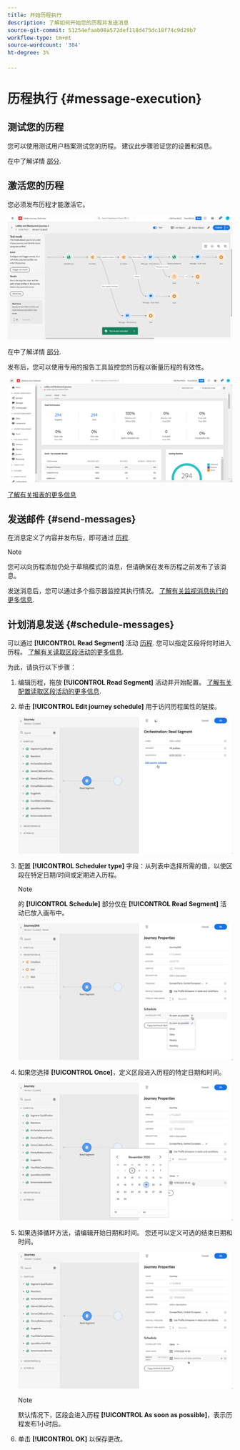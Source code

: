 ```yaml
---
title: 开始历程执行
description: 了解如何开始您的历程并发送消息
source-git-commit: 51254efaab08a572def118d475dc18f74c9d29b7
workflow-type: tm+mt
source-wordcount: '304'
ht-degree: 3%

---
```



# 历程执行 {#message-execution}

## 测试您的历程

您可以使用测试用户档案测试您的历程。 建议此步骤验证您的设置和消息。

在中了解详情 [部分](testing-the-journey.md).

## 激活您的历程

您必须发布历程才能激活它。

![](../assets/jo-journeyuc2_32bis.png)

在中了解详情 [部分](publishing-the-journey.md).


发布后，您可以使用专用的报告工具监控您的历程以衡量历程的有效性。

![](../assets/jo-dynamic_report_journey_12.png)

[了解有关报表的更多信息](../reports/live-report.md)

## 发送邮件 {#send-messages}

在消息定义了内容并发布后，即可通过 [历程](journey.md).

>[!NOTE]
>
>您可以向历程添加仍处于草稿模式的消息，但请确保在发布历程之前发布了该消息。

发送消息后，您可以通过多个指示器监控其执行情况。 [了解有关监视消息执行的更多信息](../message-monitoring.md).

## 计划消息发送 {#schedule-messages}

可以通过 **[!UICONTROL Read Segment]** 活动 [历程](journey.md). 您可以指定区段将何时进入历程。 [了解有关读取区段活动的更多信息](read-segment.md).

为此，请执行以下步骤：

1. 编辑历程，拖放 **[!UICONTROL Read Segment]** 活动并开始配置。 [了解有关配置读取区段活动的更多信息](read-segment.md#configuring-segment-trigger-activity).

1. 单击 **[!UICONTROL Edit journey schedule]** 用于访问历程属性的链接。

   ![](../assets/message-read-segment-schedule.png)

1. 配置 **[!UICONTROL Scheduler type]** 字段：从列表中选择所需的值，以使区段在特定日期/时间或定期进入历程。

   >[!NOTE]
   >
   >的 **[!UICONTROL Schedule]** 部分仅在 **[!UICONTROL Read Segment]** 活动已放入画布中。

   ![](../assets/message-read-segment-scheduler.png)

1. 如果您选择 **[!UICONTROL Once]**，定义区段进入历程的特定日期和时间。

   ![](../assets/message-read-segment-scheduler-once.png)

1. 如果选择循环方法，请编辑开始日期和时间。 您还可以定义可选的结束日期和时间。

   ![](../assets/message-read-segment-scheduler-daily.png)

   >[!NOTE]
   >
   >默认情况下，区段会进入历程 **[!UICONTROL As soon as possible]**，表示历程发布1小时后。

1. 单击 **[!UICONTROL OK]** 以保存更改。

<!--Unitary messages that are triggered by an event within a journey cannot be scheduled.-->
